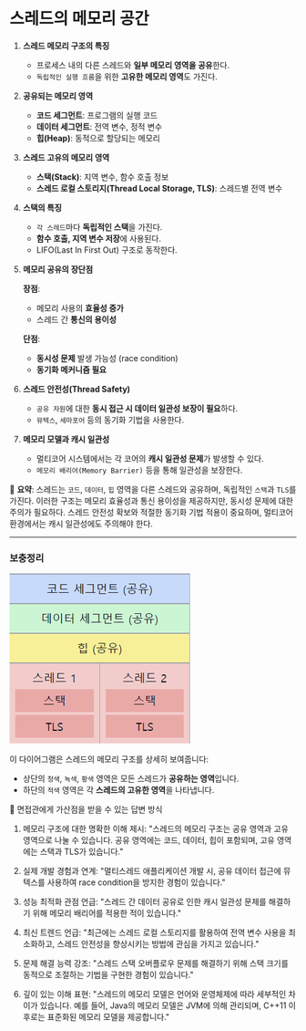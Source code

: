 # 스레드의 메모리 공간

1. **스레드 메모리 구조의 특징**
    - 프로세스 내의 다른 스레드와 **일부 메모리 영역을 공유**한다.
    - `독립적인 실행 흐름`을 위한 **고유한 메모리 영역**도 가진다.

2. **공유되는 메모리 영역**
    - **코드 세그먼트**: 프로그램의 실행 코드
    - **데이터 세그먼트**: 전역 변수, 정적 변수
    - **힙(Heap)**: 동적으로 할당되는 메모리

3. **스레드 고유의 메모리 영역**
    - **스택(Stack)**: 지역 변수, 함수 호출 정보
    - **스레드 로컬 스토리지(Thread Local Storage, TLS)**: 스레드별 전역 변수

4. **스택의 특징**
    - `각 스레드`마다 **독립적인 스택**을 가진다.
    - **함수 호출, 지역 변수 저장**에 사용된다.
    - LIFO(Last In First Out) 구조로 동작한다.

5. **메모리 공유의 장단점**

    **장점**:
    - 메모리 사용의 **효율성 증가**
    - 스레드 간 **통신의 용이성**
   
    **단점**:
    - **동시성 문제** 발생 가능성 (race condition)
    - **동기화 메커니즘 필요**

6. **스레드 안전성(Thread Safety)**
    - `공유 자원`에 대한 **동시 접근 시 데이터 일관성 보장이 필요**하다.
    - `뮤텍스`, `세마포어` 등의 동기화 기법을 사용한다.

7. **메모리 모델과 캐시 일관성**
    - 멀티코어 시스템에서는 각 코어의 **캐시 일관성 문제**가 발생할 수 있다.
    - `메모리 배리어(Memory Barrier)` 등을 통해 일관성을 보장한다.

📌 **요약**: 스레드는 `코드`, `데이터`, `힙` 영역을 다른 스레드와 공유하며, 독립적인 `스택`과 `TLS`를 가진다. 이러한 구조는 메모리 효율성과 통신 용이성을 제공하지만, 동시성 문제에 대한 주의가 필요하다. 스레드 안전성 확보와 적절한 동기화 기법 적용이 중요하며, 멀티코어 환경에서는 캐시 일관성에도 주의해야 한다.

___
### 보충정리

![img.png](스레드메모리구조.png)


이 다이어그램은 스레드의 메모리 구조를 상세히 보여줍니다:
- 상단의 `청색`, `녹색`, `황색` 영역은 모든 스레드가 **공유하는 영역**입니다.
- 하단의 `적색` 영역은 각 **스레드의 고유한 영역**을 나타냅니다.

👋 면접관에게 가산점을 받을 수 있는 답변 방식

1. 메모리 구조에 대한 명확한 이해 제시:
   "스레드의 메모리 구조는 공유 영역과 고유 영역으로 나눌 수 있습니다. 공유 영역에는 코드, 데이터, 힙이 포함되며, 고유 영역에는 스택과 TLS가 있습니다."

2. 실제 개발 경험과 연계:
   "멀티스레드 애플리케이션 개발 시, 공유 데이터 접근에 뮤텍스를 사용하여 race condition을 방지한 경험이 있습니다."

3. 성능 최적화 관점 언급:
   "스레드 간 데이터 공유로 인한 캐시 일관성 문제를 해결하기 위해 메모리 배리어를 적용한 적이 있습니다."

4. 최신 트렌드 언급:
   "최근에는 스레드 로컬 스토리지를 활용하여 전역 변수 사용을 최소화하고, 스레드 안전성을 향상시키는 방법에 관심을 가지고 있습니다."

5. 문제 해결 능력 강조:
   "스레드 스택 오버플로우 문제를 해결하기 위해 스택 크기를 동적으로 조절하는 기법을 구현한 경험이 있습니다."

6. 깊이 있는 이해 표현:
   "스레드의 메모리 모델은 언어와 운영체제에 따라 세부적인 차이가 있습니다. 예를 들어, Java의 메모리 모델은 JVM에 의해 관리되며, C++11 이후로는 표준화된 메모리 모델을 제공합니다."